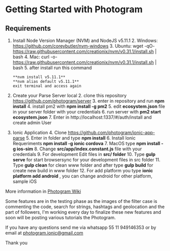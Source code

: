 # Getting Started with Photogram 

## Requirements

 1. Install Node Version Manager (NVM) and NodeJS v5.11.1
	 2. Windows: https://github.com/coreybutler/nvm-windows
	 3. Ubuntu: wget -qO- https://raw.githubusercontent.com/creationix/nvm/v0.31.1/install.sh | bash
	 4. Mac: curl -o- https://raw.githubusercontent.com/creationix/nvm/v0.31.1/install.sh | bash
	 5. after install run this command 

		**nvm install v5.11.1**
		**nvm alias default v5.11.1**
		exit terminal and access again
 2. Create your Parse Server local 
	 2. clone this repository https://github.com/photogram/server 
	 3. enter in repository and run **npm install**
	 4. install pm2 with **npm install -g pm2**
	 5. edit **ecosystem.json** file in your server folder with your credentials
	 6. run server with **pm2 start ecosystem.json**
	 7. Enter in http://localhost:1337/#/auth/install and create admin User
 3.  Ionic Application
	 4. Clone https://github.com/photogram/ionic-app-parse
	 5. Enter in folder and type **npm install**
	 6. Install Ionic Requeriments **npm install -g ionic cordova**
	 7. MacOS type **npm install -g ios-sim**
	 8. Change **src/app/index.constant.js** file with your credentials
	 9. For development Edit files in **src/ folder**
	 10. Type **gulp serve** for start browsersync for your development files in src folder
	 11. Type **gulp clean** for clean www folder and after type **gulp build** for create new build in www folder
	 12. For add platform you type **ionic platform add android** , you can change android for other platform, sample iOS

More information in [Photogram Wiki](https://github.com/photogram/server/wiki) 

Some features are in the testing phase as the images of the filter case is commenting the code, search for strings, hashtags and geolocation and the part of followers, I'm working every day to finalize these new features and soon will be posting various tutorials the Photogram.

If you have any questions send me via whatsapp 55 11 949146353 or by email at photogram.ionic@gmail.com

Thank you
